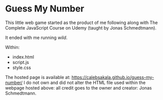 # Guess My Number
This little web game started as the product of me following along with The Complete JavaScript Course on Udemy (taught by Jonas Schmedtmann). 

It ended with me running *wild*.

Within: 
* index.html
* script.js
* style.css

The hosted page is available at: https://calebsakala.github.io/guess-my-number/
I do not own and did not alter the HTML file used within the webpage hosted above: all credit goes to the owner and creator: Jonas Schmedtmann. 

